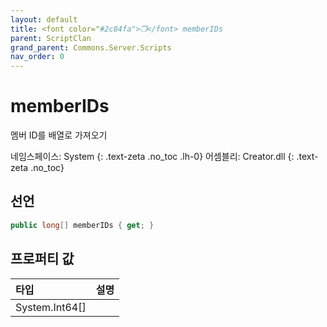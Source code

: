 ```yaml
---
layout: default
title: <font color="#2c84fa">❒</font> memberIDs
parent: ScriptClan
grand_parent: Commons.Server.Scripts
nav_order: 0
---
```


<!-- 아래로 편집 -->

# memberIDs
멤버 ID를 배열로 가져오기

네임스페이스: System
{: .text-zeta .no_toc .lh-0}
어셈블리: Creator.dll
{: .text-zeta .no_toc}

## 선언
```cs
public long[] memberIDs { get; }
```

## 프로퍼티 값

|타입|설명|
|:-|:-|
|System.Int64[]|
